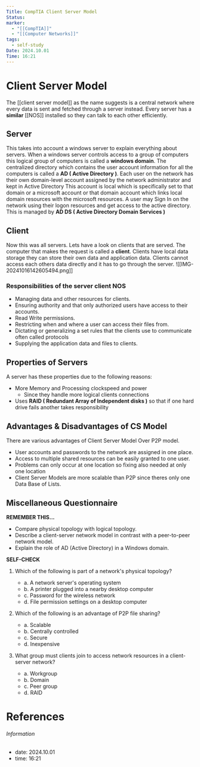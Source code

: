 ```yaml
---
Title: CompTIA Client Server Model
Status: 
marker:
  - "[[CompTIA]]"
  - "[[Computer Networks]]"
tags:
  - self-study
Date: 2024.10.01
Time: 16:21
---
```

# Client Server Model
The [[client server model]] as the name suggests is a central network where every data is sent and fetched through a server instead. Every server has a **similar** [[NOS]] installed so they can talk to each other efficiently.

## Server
This takes into account a windows server to explain everything about servers.
When a windows server controls access to a group of computers this logical group of computers is called a **windows domain**. 
The centralized directory which contains the user account information for all the computers is called a  **AD ( Active Directory )**.
Each user on the network has their own domain-level account assigned by the network administrator and kept in Active Directory
This account is local which is specifically set to that domain or a microsoft account or that domain account which links local domain resources with the microsoft resources. 
A user may Sign In on the network using their logon resources and get access to the active directory.
This is managed by **AD DS ( Active Directory Domain Services )**

## Client
Now this was all servers. Lets have a look on clients that are served.
The computer that makes the request is called a **client**. Clients have local data storage they can store their own data and application data. 
Clients cannot access each others data directly and it has to go through the server.
![[IMG-20241016142605494.png]]
### Responsibilities of the server client NOS
- Managing data and other resources for clients.
- Ensuring authority and that only authorized users have access to their accounts.
- Read Write permissions.
- Restricting when and where a user can access their files from.
- Dictating or generalizing a set rules that the clients use to communicate often called protocols
- Supplying the application data and files to clients.

## Properties of Servers
A server has these properties due to the following reasons:
- More Memory and Processing clockspeed and power
	- Since they handle more logical clients connections
- Uses **RAID ( Redundant Array of Independent disks )** so that if one hard drive fails another takes responsibility

## Advantages & Disadvantages of CS Model
There are various advantages of Client Server Model Over P2P model.
- User accounts and passwords to the network are assigned in one place.
- Access to multiple shared resources can be easily granted to one user.
- Problems can only occur at one location so fixing also needed at only one location
- Client Server Models are more scalable than P2P since theres only one Data Base of Lists.

## Miscellaneous Questionnaire

**REMEMBER THIS...**

- Compare physical topology with logical topology.
- Describe a client-server network model in contrast with a peer-to-peer network model.
- Explain the role of AD (Active Directory) in a Windows domain.

**SELF-CHECK**

1. Which of the following is part of a network's physical topology?
    
    - a. A network server's operating system
    - b. A printer plugged into a nearby desktop computer
    - c. Password for the wireless network
    - d. File permission settings on a desktop computer
2. Which of the following is an advantage of P2P file sharing?
    
    - a. Scalable
    - b. Centrally controlled
    - c. Secure
    - d. Inexpensive
3. What group must clients join to access network resources in a client-server network?
    
    - a. Workgroup
    - b. Domain
    - c. Peer group
    - d. RAID

	
# References


###### Information
- date: 2024.10.01
- time: 16:21